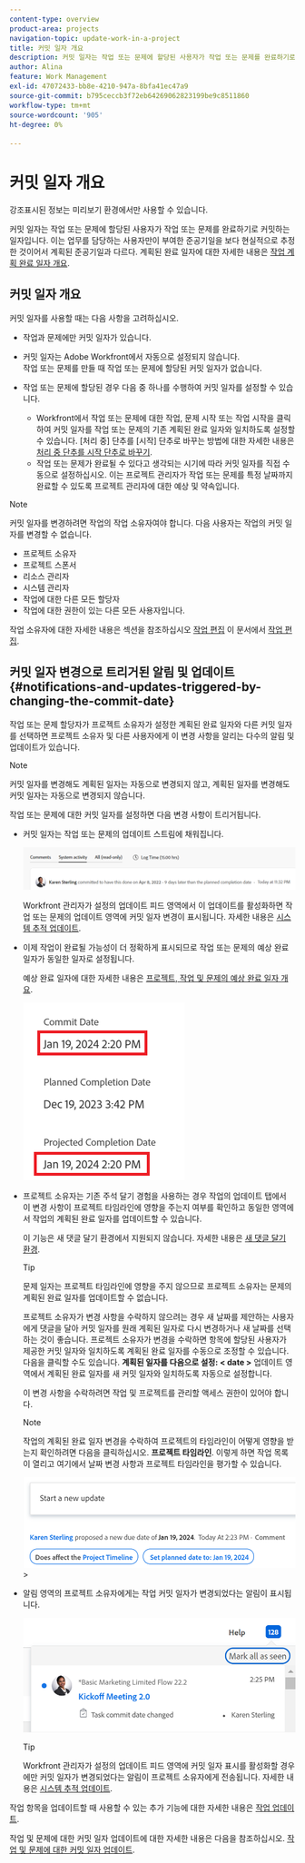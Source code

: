 ```yaml
---
content-type: overview
product-area: projects
navigation-topic: update-work-in-a-project
title: 커밋 일자 개요
description: 커밋 일자는 작업 또는 문제에 할당된 사용자가 작업 또는 문제를 완료하기로 커밋하는 일자입니다. 이는 업무를 담당하는 사용자만이 부여한 준공기일을 보다 현실적으로 추정한 것이어서 계획된 준공기일과 다르다. 계획된 완료 일자에 대한 자세한 내용은 태스크 계획 완료 일자 개요를 참조하십시오.
author: Alina
feature: Work Management
exl-id: 47072433-bb8e-4210-947a-8bfa41ec47a9
source-git-commit: b795ceccb3f72eb64269062823199be9c8511860
workflow-type: tm+mt
source-wordcount: '905'
ht-degree: 0%

---
```


# 커밋 일자 개요

<span class="preview">강조표시된 정보는 미리보기 환경에서만 사용할 수 있습니다.</span> <!--and in the Production environment for customers who have opted for the fast release process. For information about fast releases, see [Enable or disable fast releases for your organization](/help/quicksilver/administration-and-setup/set-up-workfront/configure-system-defaults/enable-fast-release-process.md). For information about the current release schedule, see [First Quarter 2024 release overview](/help/quicksilver/product-announcements/product-releases/24-q2-release-activity/24-q2-release-overview.md).-->

커밋 일자는 작업 또는 문제에 할당된 사용자가 작업 또는 문제를 완료하기로 커밋하는 일자입니다. 이는 업무를 담당하는 사용자만이 부여한 준공기일을 보다 현실적으로 추정한 것이어서 계획된 준공기일과 다르다. 계획된 완료 일자에 대한 자세한 내용은 [작업 계획 완료 일자 개요](../../../manage-work/tasks/task-information/task-planned-completion-date.md).

## 커밋 일자 개요

커밋 일자를 사용할 때는 다음 사항을 고려하십시오.

* 작업과 문제에만 커밋 일자가 있습니다.
* 커밋 일자는 Adobe Workfront에서 자동으로 설정되지 않습니다.\
  작업 또는 문제를 만들 때 작업 또는 문제에 할당된 커밋 일자가 없습니다.
* 작업 또는 문제에 할당된 경우 다음 중 하나를 수행하여 커밋 일자를 설정할 수 있습니다.

   * Workfront에서 작업 또는 문제에 대한 작업, 문제 시작 또는 작업 시작을 클릭하여 커밋 일자를 작업 또는 문제의 기존 계획된 완료 일자와 일치하도록 설정할 수 있습니다. [처리 중] 단추를 [시작] 단추로 바꾸는 방법에 대한 자세한 내용은  [처리 중 단추를 시작 단추로 바꾸기](../../../people-teams-and-groups/create-and-manage-teams/work-on-it-button-to-start-button.md).
   * 작업 또는 문제가 완료될 수 있다고 생각되는 시기에 따라 커밋 일자를 직접 수동으로 설정하십시오. 이는 프로젝트 관리자가 작업 또는 문제를 특정 날짜까지 완료할 수 있도록 프로젝트 관리자에 대한 예상 및 약속입니다.

>[!NOTE]
>
>커밋 일자를 변경하려면 작업의 작업 소유자여야 합니다. 다음 사용자는 작업의 커밋 일자를 변경할 수 없습니다.
>
>* 프로젝트 소유자
>* 프로젝트 스폰서
>* 리소스 관리자
>* 시스템 관리자
>* 작업에 대한 다른 모든 할당자
>* 작업에 대한 권한이 있는 다른 모든 사용자입니다.
>
>작업 소유자에 대한 자세한 내용은 섹션을 참조하십시오 [작업 편집](../../../manage-work/tasks/manage-tasks/edit-tasks.md#assignments) 이 문서에서 [작업 편집](../../../manage-work/tasks/manage-tasks/edit-tasks.md).

## 커밋 일자 변경으로 트리거된 알림 및 업데이트 {#notifications-and-updates-triggered-by-changing-the-commit-date}

작업 또는 문제 할당자가 프로젝트 소유자가 설정한 계획된 완료 일자와 다른 커밋 일자를 선택하면 프로젝트 소유자 및 다른 사용자에게 이 변경 사항을 알리는 다수의 알림 및 업데이트가 있습니다.

>[!NOTE]
>
>커밋 일자를 변경해도 계획된 일자는 자동으로 변경되지 않고, 계획된 일자를 변경해도 커밋 일자는 자동으로 변경되지 않습니다.

작업 또는 문제에 대한 커밋 일자를 설정하면 다음 변경 사항이 트리거됩니다.

* 커밋 일자는 작업 또는 문제의 업데이트 스트림에 채워집니다.

  <span class="preview">![](assets/update-stream-confirmation-that-commit-date-changed-nwe-350x73.png)</span>

  Workfront 관리자가 설정의 업데이트 피드 영역에서 이 업데이트를 활성화하면 작업 또는 문제의 업데이트 영역에 커밋 일자 변경이 표시됩니다. 자세한 내용은 [시스템 추적 업데이트](../../../administration-and-setup/set-up-workfront/system-tracked-update-feeds/system-tracked-update-feeds.md).

* 이제 작업이 완료될 가능성이 더 정확하게 표시되므로 작업 또는 문제의 예상 완료 일자가 동일한 일자로 설정됩니다.

  예상 완료 일자에 대한 자세한 내용은 [프로젝트, 작업 및 문제의 예상 완료 일자 개요](../../../manage-work/projects/planning-a-project/project-projected-completion-date.md).

  ![](assets/task-projected-completion-date-in-details-highlighted-nwe-350x230.png)

* 프로젝트 소유자는 기존 주석 달기 경험을 사용하는 경우 작업의 업데이트 탭에서 이 변경 사항이 프로젝트 타임라인에 영향을 주는지 여부를 확인하고 동일한 영역에서 작업의 계획된 완료 일자를 업데이트할 수 있습니다.

  이 기능은 새 댓글 달기 환경에서 지원되지 않습니다. 자세한 내용은 [새 댓글 달기 환경](/help/quicksilver/product-announcements/betas/new-commenting-experience-beta/unified-commenting-experience.md).

  >[!TIP]
  >
  >  문제 일자는 프로젝트 타임라인에 영향을 주지 않으므로 프로젝트 소유자는 문제의 계획된 완료 일자를 업데이트할 수 없습니다.

  프로젝트 소유자가 변경 사항을 수락하지 않으려는 경우 새 날짜를 제안하는 사용자에게 댓글을 달아 커밋 일자를 원래 계획된 일자로 다시 변경하거나 새 날짜를 선택하는 것이 좋습니다. 프로젝트 소유자가 변경을 수락하면 항목에 할당된 사용자가 제공한 커밋 일자와 일치하도록 계획된 완료 일자를 수동으로 조정할 수 있습니다. 다음을 클릭할 수도 있습니다. **계획된 일자를 다음으로 설정: &lt; date >** 업데이트 영역에서 계획된 완료 일자를 새 커밋 일자와 일치하도록 자동으로 설정합니다.

  이 변경 사항을 수락하려면 작업 및 프로젝트를 관리할 액세스 권한이 있어야 합니다.

  >[!NOTE]
  >
  >작업의 계획된 완료 일자 변경을 수락하여 프로젝트의 타임라인이 어떻게 영향을 받는지 확인하려면 다음을 클릭하십시오. **프로젝트 타임라인**. 이렇게 하면 작업 목록이 열리고 여기에서 날짜 변경 사항과 프로젝트 타임라인을 평가할 수 있습니다.
  >
  >
  >![](assets/project-owner-notification-update-stream-that-commit-date-affects-project-timeline-highlighted-nwe-350x139.png)  >
  >

* 알림 영역의 프로젝트 소유자에게는 작업 커밋 일자가 변경되었다는 알림이 표시됩니다.

  ![](assets/in-product-notification-commit-date-changed-nwe-350x149.png)

  <!--
  <p data-mc-conditions="QuicksilverOrClassic.Draft mode">(NOTE: the tip below is actually wrong and the updates feeds should not control this setting, but at this time it does, according to this issue in Hub: https://hub.workfront.com/issue/61e1aa5e0002a186fdd0a73a10db0fc3/updates?email-source=comm</p>
  -->

  >[!TIP]
  >
  >Workfront 관리자가 설정의 업데이트 피드 영역에 커밋 일자 표시를 활성화할 경우에만 커밋 일자가 변경되었다는 알림이 프로젝트 소유자에게 전송됩니다. 자세한 내용은 [시스템 추적 업데이트](../../../administration-and-setup/set-up-workfront/system-tracked-update-feeds/system-tracked-update-feeds.md).



작업 항목을 업데이트할 때 사용할 수 있는 추가 기능에 대한 자세한 내용은  [작업 업데이트](../../../workfront-basics/updating-work-items-and-viewing-updates/update-work.md).

작업 및 문제에 대한 커밋 일자 업데이트에 대한 자세한 내용은 다음을 참조하십시오. [작업 및 문제에 대한 커밋 일자 업데이트](../../../manage-work/projects/updating-work-in-a-project/update-commit-date-on-tasks-and-issues.md).

<!--
<div data-mc-conditions="QuicksilverOrClassic.Draft mode">
<h2>Update Commit Dates on tasks and issues</h2>
<p>(NOTE: moved to its own article) </p>
<p>Updating the Commit Date is identical for tasks and issues.</p>
<ol>
<li value="1"> <p>Go to a task or issue that you are assigned to as the <strong>Task Owner</strong>.</p> <p>For more information about finding out who the Task Owner for an issue or task is, see the section <a href="../../../manage-work/tasks/manage-tasks/edit-tasks.md#assignments" class="MCXref xref">Edit tasks</a> in the article <a href="../../../manage-work/tasks/manage-tasks/edit-tasks.md" class="MCXref xref">Edit tasks</a>.</p> </li>
<li value="2"> <p>Click Work on it in the task or issue header</p> <p>Or</p> <p>Click <strong>Start Task</strong> or <strong>Start Issue</strong> if the Work on it button has been customized in your environment to indicate that you are now working on the work item. </p> <p>At this time, the Commit Date and the Planned Completion Date of the task or issue are the same.</p> </li>
<li value="3"> <p data-mc-conditions="QuicksilverOrClassic.Quicksilver">(Optional) If you clicked Start Task or Start Issue, click <strong>Undo</strong> in the lower-left corner of the screen. The Commit Date is removed. </p> <p>For information about replacing the Work On It button with a Start button, see <span href="../../../people-teams-and-groups/create-and-manage-teams/work-on-it-button-to-start-button.md"><a href="../../../people-teams-and-groups/create-and-manage-teams/work-on-it-button-to-start-button.md" class="MCXref xref">Replace the Work On It button with a Start button</a></span>.</p> <note type="tip">
The option to undo your selection to start your work is not available when you click
<span style="font-weight: bold;" data-mc-conditions="QuicksilverOrClassic.Quicksilver">Work on it</span>.
</note> </li>
<li value="4"> <p> Expand the <strong>This will be done by</strong> date picker, and select a new Commit Date.</p>
<div>
<div data-mc-conditions="QuicksilverOrClassic.Quicksilver">
<p>Click <strong>Updates</strong> in the left panel, then click the <strong>Start a new update</strong>><strong>Commit Date</strong></p>
<p>Or</p>
<p>Click <strong>Task Details</strong> or <strong>Issue Details</strong> in the left panel, then double click <strong>Commit Date</strong> and select a new date from calendar. </p>
</div>
<p>The Commit Date and the Planned Completion date are no longer the same.</p>
<p>Instead, the Commit Date and the Projected Completion Date of the task or issue become the same.</p>
<p>The changes are saved automatically.</p>
<p>The Project Owner is notified that you have suggested a new Commit Date for the task or issue and can, at this time, update the Planned Completion Date of the task or issue to match the Commit Date you suggested. For information about the notifications and updates that are triggered by this change, see the section <a href="#notifications-and-updates-triggered-by-changing-the-commit-date" class="MCXref xref">Notifications and updates triggered by changing the Commit Date</a> in this article.</p>
</div> </li>
</ol>
</div>
-->

